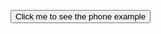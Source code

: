 <button class="example-button" onclick="openPopup('popup-phone-example')">Click me to see the phone example</button>

<wertgarantie-selection-pop-up id="popup-phone-example"
        class="example1"
        data-client-id="public:5209d6ea-1a6e-11ea-9f8d-778f0ad9137f"
        data-shop-product-name="Super Phone"
        data-device-class="Smartphone"
        data-device-price="800">
</wertgarantie-selection-pop-up>